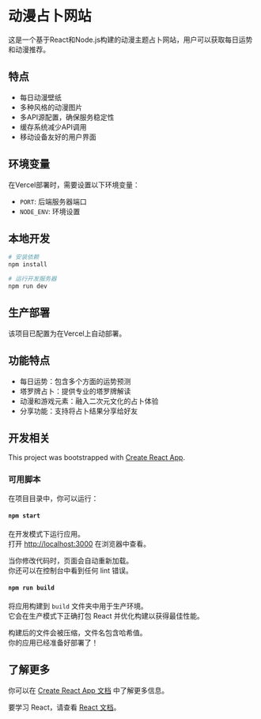 # 动漫占卜网站

这是一个基于React和Node.js构建的动漫主题占卜网站，用户可以获取每日运势和动漫推荐。

## 特点

- 每日动漫壁纸
- 多种风格的动漫图片
- 多API源配置，确保服务稳定性
- 缓存系统减少API调用
- 移动设备友好的用户界面

## 环境变量

在Vercel部署时，需要设置以下环境变量：

- `PORT`: 后端服务器端口
- `NODE_ENV`: 环境设置

## 本地开发

```bash
# 安装依赖
npm install

# 运行开发服务器
npm run dev
```

## 生产部署

该项目已配置为在Vercel上自动部署。

## 功能特点

- 每日运势：包含多个方面的运势预测
- 塔罗牌占卜：提供专业的塔罗牌解读
- 动漫和游戏元素：融入二次元文化的占卜体验
- 分享功能：支持将占卜结果分享给好友

## 开发相关

This project was bootstrapped with [Create React App](https://github.com/facebook/create-react-app).

### 可用脚本

在项目目录中，你可以运行：

#### `npm start`

在开发模式下运行应用。\
打开 [http://localhost:3000](http://localhost:3000) 在浏览器中查看。

当你修改代码时，页面会自动重新加载。\
你还可以在控制台中看到任何 lint 错误。

#### `npm run build`

将应用构建到 `build` 文件夹中用于生产环境。\
它会在生产模式下正确打包 React 并优化构建以获得最佳性能。

构建后的文件会被压缩，文件名包含哈希值。\
你的应用已经准备好部署了！

## 了解更多

你可以在 [Create React App 文档](https://facebook.github.io/create-react-app/docs/getting-started) 中了解更多信息。

要学习 React，请查看 [React 文档](https://reactjs.org/)。
